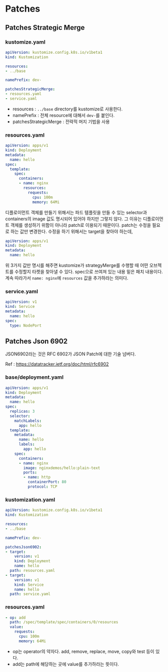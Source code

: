 # Patches

## Patches Strategic Merge

### kustomize.yaml

```yaml
apiVersion: kustomize.config.k8s.io/v1beta1
kind: Kustomization

resources:
- ../base

namePrefix: dev-

patchesStrategicMerge:
- resources.yaml
- service.yaml
```

- resources : `../base` directory를 kustomize로 사용한다.
- namePrefix : 전체 resource에 대해서 `dev-`를 붙인다.
- patchesStrategicMerge : 전략적 머지 기법을 사용



### resources.yaml

```yaml
apiVersion: apps/v1
kind: Deployment
metadata:
  name: hello
spec:
  template:
    spec:
      containers:
      - name: nginx
        resources:
          requests:
            cpu: 100m
            memory: 64Mi
```

디플로이먼트 객체를 만들기 위해서는 파드 템플릿을 만들 수 있는 selector과 containers의 image 값도 명시되어 있어야 하지만 그렇지 않다. 그 이유는 디플로이먼트 객체를 생성하기 위함이 아니라 patch로 이용되기 때문이다. patch는 수정을 필요로 하는 값만 변경한다. 수정을 하기 위해서는 target을 찾아야 하는데,

```yaml
apiVersion: apps/v1
kind: Deployment
metadata:
  name: hello
```

위 3가지 값만 명시를 해주면 kustomize가 strategyMerge를 수행할 때 어떤 오브젝트를 수정할지 타켓을 찾아낼 수 있다. spec으로 쓰여져 있는 내용 밑은 패치 내용이다. 계속 따라가서 `name: nginx`에 `resources` 값을 추가하라는 의미다. 



### service.yaml

```yaml
apiVersion: v1
kind: Service
metadata:
  name: hello
spec:
  type: NodePort
```



## Patches Json 6902

 JSON6902라는 것은 RFC 6902가 JSON Patch에 대한 기술 넘버다.

Ref : https://datatracker.ietf.org/doc/html/rfc6902

### base/deployment.yaml

```yaml
apiVersion: apps/v1
kind: Deployment
metadata:
  name: hello
spec:
  replicas: 3
  selector:
    matchLabels:
      app: hello
  template:
    metadata:
      name: hello
      labels:
        app: hello
    spec:
      containers:
      - name: nginx
        image: nginxdemos/hello:plain-text
        ports:
        - name: http
          containerPort: 80
          protocol: TCP
```



### kustomization.yaml

```yaml
apiVersion: kustomize.config.k8s.io/v1beta1
kind: Kustomization

resources:
- ../base

namePrefix: dev-

patchesJson6902:
- target:
    version: v1
    kind: Deployment
    name: hello
  path: resources.yaml
- target:
    version: v1
    kind: Service
    name: hello
  path: service.yaml
```



### resources.yaml

```yaml
- op: add
  path: /spec/template/spec/containers/0/resources
  value:
    requests:
      cpu: 100m
      memory: 64Mi
```

- op는 operator의 약자다. add, remove, replace, move, copy와 test 등이 있다.
- add는 path에 해당하는 곳에 value를 추가하라는 뜻이다.
